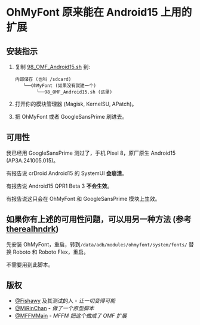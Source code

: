 # OhMyFont 原来能在 Android15 上用的扩展

## 安装指示

1. 复制 [98_OMF_Android15.sh](98_OMF_Android15.sh) 到:

    ```plain
    内部储存 (也叫 /sdcard)
       ╰──OhMyFont (如果没有就建一个)
            ╰──98_OMF_Android15.sh (这里)
    ```

2. 打开你的模块管理器 (Magisk, KernelSU, APatch)。
3. 把 OhMyFont 或者 GoogleSansPrime 刷进去。

## 可用性

我已经用 GoogleSansPrime 测过了，手机 Pixel 8，原厂原生 Android15 (AP3A.241005.015)。

有报告说 crDroid Android15 的 SystemUI **会崩溃**。

有报告说 Android15 QPR1 Beta 3 **不会生效**。

有报告说这只会在 OhMyFont 和 GoogleSansPrime 模块上生效。

## 如果你有上述的可用性问题，可以用另一种方法 (参考 [therealhndrk](https://t.me/therealhndrk))

先安装 OhMyFont，重启，转到`/data/adb/modules/ohmyfont/system/fonts/` 替换 Roboto 和 Roboto Flex，重启。

不需要用到此脚本。

## 版权

- [@Fishawy](https://t.me/Fishawy) 及其测试的人 - *让一切变得可能*
- [@MiRinChan](https://github.com/MiRinChan) - *做了一个原型脚本*
- [@MFFMMain](https://t.me/MFFMMain) - *MFFM 把这个做成了 OMF 扩展*

